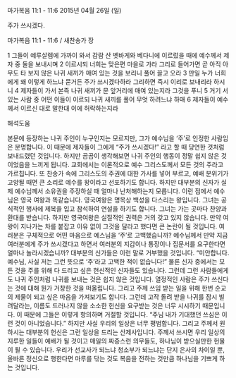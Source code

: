 마가복음 11:1 - 11:6 
2015년 04월 26일 (일)

주가 쓰시겠다.



마가복음 11:1 - 11:6 / 새찬송가  장


1 그들이 예루살렘에 가까이 와서 감람 산 벳바게와 베다니에 이르렀을 때에 예수께서 제자 중 둘을 보내시며 2 이르시되 너희는 맞은편 마을로 가라 그리로 들어가면 곧 아직 아무도 타 보지 않은 나귀 새끼가 매여 있는 것을 보리니 풀어 끌고 오라 3 만일 누가 너희에게 왜 이렇게 하느냐 묻거든 주가 쓰시겠다하라 그리하면 즉시 이리로 보내리라 하시니 4 제자들이 가서 본즉 나귀 새끼가 문 앞거리에 매여 있는지라 그것을 푸니 5 거기 서 있는 사람 중 어떤 이들이 이르되 나귀 새끼를 풀어 무엇 하려느냐 하매 6 제자들이 예수께서 이르신 대로 말한대 이에 허락하는지라

해석도움





본문에 등장하는 나귀 주인이 누구인지는 모르지만, 그가 예수님을 ‘주’로 인정한 사람임은 분명합니다. 이 때문에 제자들이 그에게 “주가 쓰시겠다!” 라고 할 때 당연한 것처럼 보내드렸던 것입니다. 하지만 곰곰이 생각해보면 나귀 주인의 행동이 정말 쉽지 않은 것이었음을 느끼게 됩니다. 교회에서는 이론적으로 예수 그리스도께서 모든 것의 주라고 가르칩니다. 또 찬송가 속에 그리스도의 주권에 대한 가사를 넣어 부르고, 예배 분위기가 고양될 때면 큰 소리로 예수를 왕이라고 선포하기도 합니다. 
하지만 대부분의 신자가 실제 예수님께서 소유권을 주장하실 때 얼마나 난처해하는지 모릅니다. 이런 점에서 예수님은 영국 여왕과 똑같습니다. 
영국여왕은 명목상 백성을 다스리는 왕입니다. 그녀는 공식적인 행사에 제복을 입고 참석하여 연설을 하기도 합니다. 그녀는 가는 곳마다 찬양과 환대를 받습니다. 하지만 영국여왕은 실질적인 권력은 거의 갖고 있지 않습니다. 만약 여왕이 지나가는 차를 붙잡고 이유 없이 그것을 달라고 했다면 큰 논란이 될 것입니다.
여러분은 구체적으로 어떤 마음으로 예스님을 ‘주’로 고백했습니까? 예수님께서 만약 지금 여러분에게 주가 쓰시겠다고 하면서 여러분의 지갑이나 통장이나 집문서를 요구한다면 얼마나 놀라시겠습니까? 
대부분의 신가들은 이런 말로 거부했을 것입니다. “미안합니다. 예수님, 사실 저는 그런 뜻으로 ‘주’라고 고백한 적이 없습니다!”
물론 신자 중에서는 모든 것을 주를 위해 다 드리고 싶은 헌신적인 신자들도 있습니다. 그런데 그런 사람들에게도 나귀 주인처럼 나귀를 보내는 것은 쉽지 않은 것입니다.
열정적인 사람은 주가 쓰신다는 것에 대해 뭔가 거창한 것을 떠올립니다. 그리고 주께 쓰임 받는 일을 위해 한번 순교의 제물이 되고 싶은 마음을 가져보기도 합니다. 그런데 고작 돌려  받을 나귀를 잠시 빌려달라는, 이름도 드러나지 않을 소소한 헌신을 요구받는 것은 너무 시시하기 때문입니다. 이 때문에 그들은 이렇게 항의하며 거절할 것입니다. “주님 내가 기대했던 쓰심은 이런 것이 아니었습니다.”
하지만 사실 우리의 일상은 너무 평범합니다. 그리고 주께서 원하시는 대부분의 헌신은 그런 일상을 드리는 산제사입니다. 주께서 쓰시면 우리 일상의 지루한 일들이 예배가 될 것이고 매일의 짜증스런 의무들도, 하나님이 받으실만한 헌물이 될 수 있습니다. 
우리가 선교사가 되느냐 청소부가 되느냐는 단지 은사의 차이일 뿐, 올바른 정신으로 행한다면 마루를 닦는 것도 복음을 전하는 것만큼 하나님을 기쁘게 하는 것입니다.